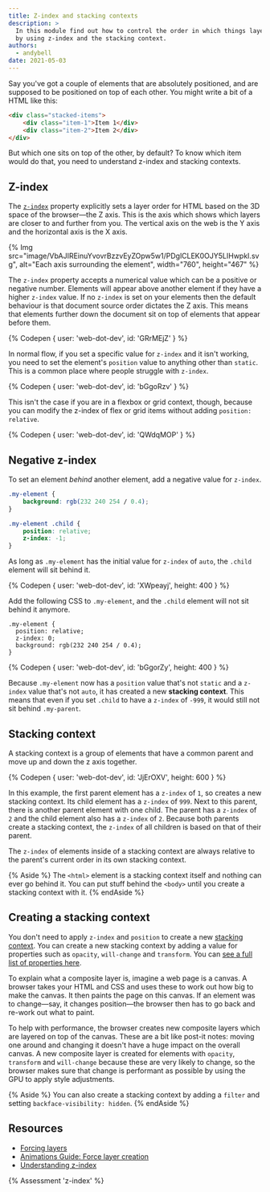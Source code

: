 ```yaml
---
title: Z-index and stacking contexts
description: >
  In this module find out how to control the order in which things layer on top of each other,
  by using z-index and the stacking context.
authors:
  - andybell
date: 2021-05-03
---
```


Say you've got a couple of elements that are absolutely positioned,
and are supposed to be positioned on top of each other.
You might write a bit of a HTML like this:

```html
<div class="stacked-items">
	<div class="item-1">Item 1</div>
	<div class="item-2">Item 2</div>
</div>
```

But which one sits on top of the other, by default?
To know which item would do that,
you need to understand z-index and stacking contexts.

## Z-index

The [`z-index`](https://developer.mozilla.org/en-US/docs/Web/CSS/z-index)
property explicitly sets a layer order for HTML based on the 3D space of the browser—the Z axis.
This is the axis which shows which layers are closer to and further from you.
The vertical axis on the web is the Y axis and the horizontal axis is the X axis.

{% Img
src="image/VbAJIREinuYvovrBzzvEyZOpw5w1/PDglCLEK0OJY5LIHwpkI.svg",
alt="Each axis surrounding the element",
width="760",
height="467" %}

The `z-index` property accepts a numerical value which can be a positive or negative number.
Elements will appear above another element if they have a higher `z-index` value.
If no `z-index` is set on your elements
then the default behaviour is that document source order dictates the Z axis.
This means that elements further down the document sit on top of elements that appear before them.

{% Codepen {
  user: 'web-dot-dev',
  id: 'GRrMEjZ'
} %}

In normal flow,
if you set a specific value for `z-index` and it isn't working,
you need to set the element's `position` value to anything other than `static`.
This is a common place where people struggle with `z-index`.

{% Codepen {
  user: 'web-dot-dev',
  id: 'bGgoRzv'
} %}

This isn't the case if you are in a flexbox or grid context, though,
because you can modify the z-index of flex or grid items without adding `position: relative`.

{% Codepen {
  user: 'web-dot-dev',
  id: 'QWdqMOP'
} %}

## Negative z-index

To set an element *behind* another element,
add a negative value for `z-index`.

```css
.my-element {
	background: rgb(232 240 254 / 0.4);
}

.my-element .child {
	position: relative;
	z-index: -1;
}
```

As long as `.my-element` has the initial value for `z-index` of `auto`,
the `.child` element will sit behind it.

{% Codepen {
  user: 'web-dot-dev',
  id: 'XWpeayj',
  height: 400
} %}

Add the following CSS to `.my-element`,
and the `.child` element will not sit behind it anymore.

```css/1-2
.my-element {
  position: relative;
  z-index: 0;
  background: rgb(232 240 254 / 0.4);
}
```

{% Codepen {
  user: 'web-dot-dev',
  id: 'bGgorZy',
  height: 400
} %}

Because `.my-element` now has a `position` value that's not `static`
and a `z-index` value that's not `auto`,
it has created a new **stacking context**.
This means that even if you set `.child` to have a `z-index` of `-999`,
it would still not sit behind `.my-parent`.

## Stacking context

A stacking context is a group of elements that have a common parent and move up and down the z axis together.

{% Codepen {
  user: 'web-dot-dev',
  id: 'JjErOXV',
  height: 600
} %}

In this example,
the first parent element has a `z-index` of `1`,
so creates a new stacking context.
Its child element has a `z-index` of `999`.
Next to this parent, there is another parent element with one child.
The parent has a `z-index` of `2` and the child element also has a `z-index` of `2`.
Because both parents create a stacking context,
the `z-index` of all children is based on that of their parent.

The `z-index` of elements inside of a stacking context
are always relative to the parent's current order in its own stacking context.

{% Aside %}
The `<html>` element is a stacking context itself and nothing can ever go behind it.
You can put stuff behind the `<body>` until you create a stacking context with it.
{% endAside %}

## Creating a stacking context

You don't need to apply `z-index` and `position` to create a new
[stacking context](https://developer.mozilla.org/en-US/docs/Web/CSS/CSS_Positioning/Understanding_z_index/The_stacking_context).
You can create a new stacking context by adding a value for properties such as `opacity`,
`will-change` and `transform`.
You can
[see a full list of properties here](https://developer.mozilla.org/en-US/docs/Web/CSS/CSS_Positioning/Understanding_z_index/The_stacking_context).

To explain what a composite layer is, imagine a web page is a canvas.
A browser takes your HTML and CSS and uses these to work out how big to make the canvas.
It then paints the page on this canvas.
If an element was to change—say,
it changes position—the browser then has to go back and re-work out what to paint.

To help with performance,
the browser creates new composite layers which are layered on top of the canvas.
These are a bit like post-it notes:
moving one around and changing it doesn't have a huge impact on the overall canvas.
A new composite layer is created for elements with `opacity`,
`transform` and `will-change` because these are very likely to change,
so the browser makes sure that change is performant as possible by using the GPU to apply style adjustments.

{% Aside %}
You can also create a stacking context by adding a `filter` and setting `backface-visibility: hidden`.
{% endAside %}

## Resources

- [Forcing layers](https://surma.dev/things/forcing-layers/)
- [Animations Guide: Force layer creation](https://web.dev/animations-guide/#force)
- [Understanding z-index](https://ishadeed.com/article/understanding-z-index/)

{% Assessment 'z-index' %}